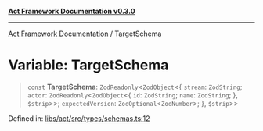 [**Act Framework Documentation v0.3.0**](../README.md)

***

[Act Framework Documentation](../globals.md) / TargetSchema

# Variable: TargetSchema

> `const` **TargetSchema**: `ZodReadonly`\<`ZodObject`\<\{ `stream`: `ZodString`; `actor`: `ZodReadonly`\<`ZodObject`\<\{ `id`: `ZodString`; `name`: `ZodString`; \}, `$strip`\>\>; `expectedVersion`: `ZodOptional`\<`ZodNumber`\>; \}, `$strip`\>\>

Defined in: [libs/act/src/types/schemas.ts:12](https://github.com/Rotorsoft/act-root/blob/b40f67575d048d860d7c67a52d36c927803922d7/libs/act/src/types/schemas.ts#L12)
